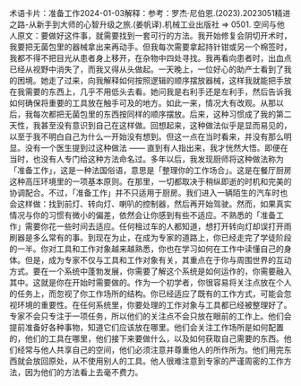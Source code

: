 

术语卡片：准备工作2024-01-03解释：参考：罗杰·尼伯恩.(2023).2023051精进之路-从新手到大师的心智升级之旅.(姜帆译).机械工业出版社 => 0501. 空间与他人原文：要做好这件事，就需要找到一套可行的方法。我开始修复会阴切开术时，我要把无菌包里的器械拿出来再动手。但我每次需要拿起持针钳或另一个棉签时，我都不得不把目光从患者身上移开，在杂物中四处寻找。我再看向患者时，出血点已经从视野中消失了，而我又得从头做起。一天晚上，一位好心的助产士看到了我的困境。她走了过来，向我解释如何按照逻辑的顺序摆放器械，这样我就能把手放在我需要的东西上，几乎不用低头去看。她问我是右利手还是左利手，然后告诉我如何确保将重要的工具放在触手可及的地方。如此一来，情况大有改观。从那以后，我每次都把无菌包里的东西按同样的顺序摆放。后来，这种习惯成了我的第二天性，我甚至没有意识到自己在这样做。回想起来，这种做法似乎是显而易见的，以至于我不明白自己为什么一开始没有想到。但这一点在当时看来，并没有那么明显。没有一个医生提到过这种做法 —— 直到有人指出来，我才恍然大悟。即便在当时，也没有人专门给这种方法命名过。多年以后，我发现厨师将这种做法称为「准备工作」，这是一种法国俗语，意思是「整理你的工作场合」。这是在餐厅厨房这种高压环境里的一项基本原则。在那里，一切都取决于稍纵即逝的时机和完美的协调配合。不过，「准备工作」并不只适用于厨房。我们进入一辆陌生的汽车时也会这样做：找到前灯、转向灯、喇叭的控制器，然后再开始驾驶。然而，如果真实情况与你的习惯有微小的偏差，依然会让你感到有些不适应。不熟悉的「准备工作」需要你花一些时间去适应。任何租过车的人都知道，想打开转向灯却误打开雨刷器是多么常有的事。到现在为止，在成为专家的道路上，你已经走完了学徒阶段的一半。你对工具和工作对象越来越熟悉，你也在学习如何在工作中读懂自己的身体。但是，成为专家不仅与工具和工作对象有关，其重点在于你与周围世界的互动方式。要在一个系统中蓬勃发展，你需要了解这个系统是如何运作的，你需要融入其中。这就是你在开始时需要做的。作为一个初学者，你很容易将关注点放在个人的任务上，而忽视了你工作场所的结构。你已经适应了既有的工作方式，可能会忽视环境的重要性。在任何系统里，你要处理的工作对象与工具都已经被整理好了。专家不会只专注于一项任务，所以他们的关注点不会只放在眼前的工作上。他们会提前准备好各种事物，知道它们应该放在哪里。他们会关注工作场所是如何配置的，他们的工具在哪里，他们接下来要做什么，以及如何获取自己需要的东西。他们经常与他人共享自己的空间，他们必须注意并尊重他人的所作所为。他们用完东西就会放回原处，从不使用别人的工具。他人很难注意到专家的严谨周密的工作方法，因为他们的方法看上去毫不费力。